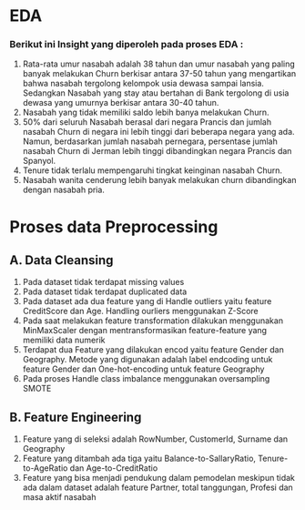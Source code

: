 # EDA
### Berikut ini Insight yang diperoleh pada proses EDA :
1. Rata-rata umur nasabah adalah 38 tahun dan umur nasabah yang paling banyak melakukan Churn berkisar antara 37-50 tahun yang mengartikan bahwa nasabah tergolong kelompok usia dewasa sampai lansia. Sedangkan Nasabah yang stay atau bertahan di Bank tergolong di usia dewasa yang umurnya berkisar antara 30-40 tahun.
2. Nasabah yang tidak memiliki saldo lebih banya melakukan Churn.
3. 50% dari seluruh Nasabah berasal dari negara Prancis dan jumlah nasabah Churn di negara ini lebih tinggi dari beberapa negara yang ada. Namun, berdasarkan jumlah nasabah pernegara, persentase jumlah nasabah Churn di Jerman lebih tinggi dibandingkan negara Prancis dan Spanyol.
4. Tenure tidak terlalu mempengaruhi tingkat keinginan nasabah Churn.
5. Nasabah wanita cenderung lebih banyak melakukan churn dibandingkan dengan nasabah pria.

# Proses data Preprocessing
## A. Data Cleansing 
1. Pada dataset tidak terdapat missing values
2. Pada dataset tidak terdapat duplicated data
3. Pada dataset ada dua feature yang di Handle outliers yaitu feature CreditScore dan Age. Handling ourliers menggunakan Z-Score
4. Pada saat melakukan feature transformation dilakukan menggunakan MinMaxScaler dengan mentransformasikan feature-feature yang memiliki data numerik
5. Terdapat dua Feature yang dilakukan encod yaitu feature Gender dan Geography. Metode yang digunakan adalah label endcoding untuk feature Gender dan One-hot-encoding untuk feature Geography
5. Pada proses Handle class imbalance menggunakan oversampling SMOTE
## B. Feature Engineering
1. Feature yang di seleksi adalah RowNumber, CustomerId, Surname dan Geography
2. Feature yang ditambah ada tiga yaitu Balance-to-SallaryRatio, Tenure-to-AgeRatio dan Age-to-CreditRatio
3. Feature yang bisa menjadi pendukung dalam pemodelan meskipun tidak ada dalam dataset adalah feature Partner, total tanggungan, Profesi dan masa aktif nasabah